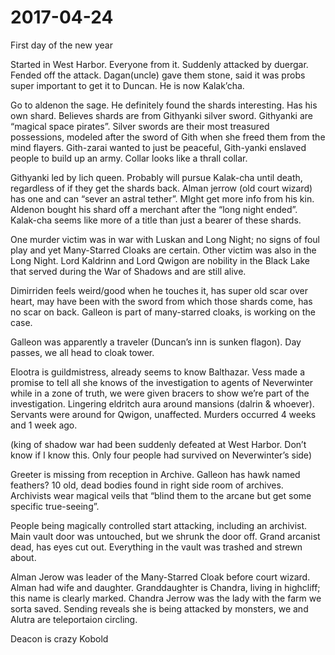 # 2017-04-24

First day of the new year

Started in West Harbor. Everyone from it. Suddenly attacked by duergar. Fended off the attack. Dagan(uncle) gave them stone, said it was probs super important to get it to Duncan. He is now Kalak’cha. 

Go to aldenon the sage. He definitely found the shards interesting. Has his own shard. Believes shards are from Githyanki silver sword. Githyanki are “magical space pirates”. Silver swords are their most treasured possessions, modeled after the sword of Gith when she freed them from the mind flayers. Gith-zarai wanted to just be peaceful, Gith-yanki enslaved people to build up an army. Collar looks like a thrall collar. 

Githyanki led by lich queen. Probably will pursue Kalak-cha until death, regardless of if they get the shards back. Alman jerrow (old court wizard) has one and can “sever an astral tether”. MIght get more info from his kin. Aldenon bought his shard off a merchant after the “long night ended”. Kalak-cha seems like more of a title than just a bearer of these shards. 

One murder victim was in war with Luskan and Long Night; no signs of foul play and yet Many-Starred Cloaks are certain. Other victim was also in the Long Night. Lord Kaldrinn and Lord Qwigon are nobility in the Black Lake that served during the War of Shadows and are still alive. 

Dimirriden feels weird/good when he touches it, has super old scar over heart, may have been with the sword from which those shards come, has no scar on back. Galleon is part of many-starred cloaks, is working on the case. 

Galleon was apparently a traveler (Duncan’s inn is sunken flagon). Day passes, we all head to cloak tower.

Elootra is guildmistress, already seems to know Balthazar. Vess made a promise to tell all she knows of the investigation to agents of Neverwinter while in a zone of truth, we were given bracers to show we’re part of the investigation. Lingering eldritch aura around mansions (dalrin & whoever). Servants were around for Qwigon, unaffected. Murders occurred 4 weeks and 1 week ago. 

(king of shadow war had been suddenly defeated at West Harbor. Don’t know if I know this. Only four people had survived on Neverwinter’s side)

Greeter is missing from reception in Archive. Galleon has hawk named feathers? 10 old, dead bodies found in right side room of archives. Archivists wear magical veils that “blind them to the arcane but get some specific true-seeing”. 

People being magically controlled start attacking, including an archivist. Main vault door was untouched, but we shrunk the door off. Grand arcanist dead, has eyes cut out. Everything in the vault was trashed and strewn about. 

Alman Jerow was leader of the Many-Starred Cloak before court wizard. Alman had wife and daughter. Granddaughter is Chandra, living in highcliff; this name is clearly marked. Chandra Jerrow was the lady with the farm we sorta saved. Sending reveals she is being attacked by monsters, we and Alutra are teleportaion circling.

Deacon is crazy Kobold

